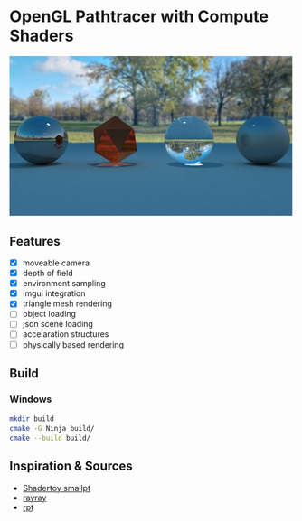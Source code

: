 # OpenGL Pathtracer with Compute Shaders

![Demo render](renders/demo.png)

## Features

-   [x] moveable camera
-   [x] depth of field
-   [x] environment sampling
-   [x] imgui integration
-   [x] triangle mesh rendering
-   [ ] object loading
-   [ ] json scene loading
-   [ ] accelaration structures 
-   [ ] physically based rendering

## Build

### Windows

```bash
mkdir build
cmake -G Ninja build/
cmake --build build/
```

## Inspiration & Sources

-   [Shadertoy smallpt](https://www.shadertoy.com/view/4sfGDB)
-   [rayray](https://www.mattkeeter.com/projects/rayray/)
-   [rpt](https://github.com/ekzhang/rpt)
